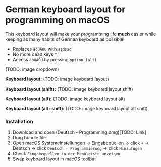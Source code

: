 # German keyboard layout for programming on macOS

This keyboard layout will make your programming life **much** easier while keeping as many habits of German keyboard as possible! 

- Replaces `äöüÄÖÜ` with `asdsad`
- No more dead keys `` ^´` ``
- Access `äöüÄÖÜ` by pressing `option (alt)`

(TODO: image dropdown)

**Keyboard layout:**
(TODO: image keyboard layout)

**Keyboard layout (shift):**
(TODO: image keyboard layout shift)

**Keyboard layout (alt):**
(TODO: image keyboard layout alt)

**Keyboard layout (alt+shift):**
(TODO: image keyboard layout alt shift)

### Installation
1. Download and open (Deutsch - Programming.dmg)[TODO: Link]
2. Drag bundle file
3. Open macOS Systemeinstellungen -> Eingabequellen -> click `+` -> Deutsch -> click `Deutsch - Programmierung` -> click `Hinzufügen`
4. Check `Eingabequellen in der Menüleiste anzeigen`
5. Swap keyboard layout in macOS toolbar
